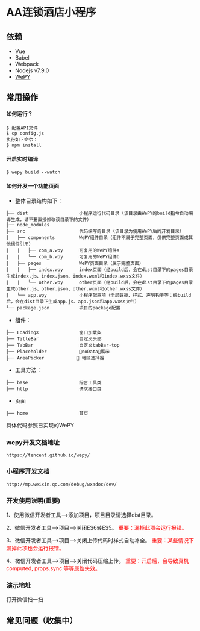 # AA连锁酒店小程序

## 依赖

- Vue
- Babel
- Webpack
- Nodejs v7.9.0
- [WePY](https://tencent.github.io/wepy/)

## 常用操作

#### 如何运行？

```
$ 配置API文件
$ cp config.js
执行如下命令：
$ npm install
```

#### 开启实时编译
```
$ wepy build --watch
```

#### 如何开发一个功能页面

 - 整体目录结构如下：

```
├── dist                   小程序运行代码目录（该目录由WePY的build指令自动编译生成，请不要直接修改该目录下的文件）
├── node_modules
├── src                    代码编写的目录（该目录为使用WePY后的开发目录）
|   ├── components         WePY组件目录（组件不属于完整页面，仅供完整页面或其他组件引用）
|   |   ├── com_a.wpy      可复用的WePY组件a
|   |   └── com_b.wpy      可复用的WePY组件b
|   ├── pages              WePY页面目录（属于完整页面）
|   |   ├── index.wpy      index页面（经build后，会在dist目录下的pages目录生成index.js、index.json、index.wxml和index.wxss文件）
|   |   └── other.wpy      other页面（经build后，会在dist目录下的pages目录生成other.js、other.json、other.wxml和other.wxss文件）
|   └── app.wpy            小程序配置项（全局数据、样式、声明钩子等；经build后，会在dist目录下生成app.js、app.json和app.wxss文件）
└── package.json           项目的package配置
```

 - 组件：

```
├── LoadingX               窗口加载条
├── TitleBar               自定义头部
├── TabBar                 自定义tabBar-top
├── Placeholder            noData展示
├── AreaPicker             地区选择器
```

 - 工具方法：

```
├── base                   综合工具类
├── http                   请求接口类
```

 - 页面

```
├── home                   首页
```

具体代码参照已实现的WePY

### wepy开发文档地址
	https://tencent.github.io/wepy/

### 小程序开发文档
	http://mp.weixin.qq.com/debug/wxadoc/dev/

### 开发使用说明(重要)

1、使用微信开发者工具-->添加项目，项目目录请选择dist目录。

2、微信开发者工具-->项目-->关闭ES6转ES5。 <font color=red>重要：漏掉此项会运行报错。</font>

3、微信开发者工具-->项目-->关闭上传代码时样式自动补全。  <font color=red>重要：某些情况下漏掉此项也会运行报错。</font>

4、微信开发者工具-->项目-->关闭代码压缩上传。  <font color=red>重要：开启后，会导致真机computed, props.sync 等等属性失效。</font>

### 演示地址

打开微信扫一扫

## 常见问题（收集中）
